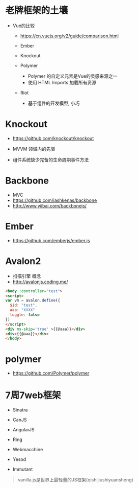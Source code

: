 # 老牌框架的土壤

- Vue的比较

  - <https://cn.vuejs.org/v2/guide/comparison.html>
  - Ember
  - Knockout
  - Polymer

    - Polymer 的自定义元素是Vue的灵感来源之一
    - 使用 HTML Imports 加载所有资源

  - Riot

    - 基于组件的开发模型, 小巧

# Knockout

- <https://github.com/knockout/knockout>

- MVVM 领域内的先驱

- 组件系统缺少完备的生命周期事件方法

# Backbone

- MVC
- <https://github.com/jashkenas/backbone>
- <http://www.yiibai.com/backbonejs/>

# Ember

- <https://github.com/emberjs/ember.js>

# Avalon2

- 扫描引擎 概念
- <http://avalonjs.coding.me/>

```html
<body :controller="test">
<script>
var vm = avalon.define({
  $id: "test",
  aaa: "XXXX"
  toggle: false
})
</script>
<div ms-skip='true' >{{@aaa}}</div>
<div>{{@aaa}}</div>
</body>
```

# polymer

- <https://github.com/Polymer/polymer>

# 7周7web框架

- Sinatra

- CanJS

- AngularJS

- Ring

- Webmacchine

- Yesod

- Immutant

> vanilla.js是世界上最轻量的JS框架(qishijiushiyuansheng)
